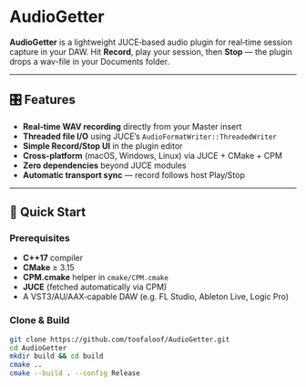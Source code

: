 # AudioGetter

**AudioGetter** is a lightweight JUCE‑based audio plugin for real‑time session capture in your DAW. Hit **Record**, play your session, then **Stop** — the plugin drops a wav-file in your Documents folder.

---

## 🎛️ Features

- **Real‑time WAV recording** directly from your Master insert  
- **Threaded file I/O** using JUCE’s `AudioFormatWriter::ThreadedWriter`  
- **Simple Record/Stop UI** in the plugin editor  
- **Cross‑platform** (macOS, Windows, Linux) via JUCE + CMake + CPM  
- **Zero dependencies** beyond JUCE modules  
- **Automatic transport sync** — record follows host Play/Stop  

---

## 🚀 Quick Start

### Prerequisites

- **C++17** compiler  
- **CMake** ≥ 3.15  
- **CPM.cmake** helper in `cmake/CPM.cmake`  
- **JUCE** (fetched automatically via CPM)  
- A VST3/AU/AAX‑capable DAW (e.g. FL Studio, Ableton Live, Logic Pro)

### Clone & Build

```bash
git clone https://github.com/toofaloof/AudioGetter.git
cd AudioGetter
mkdir build && cd build
cmake ..
cmake --build . --config Release
